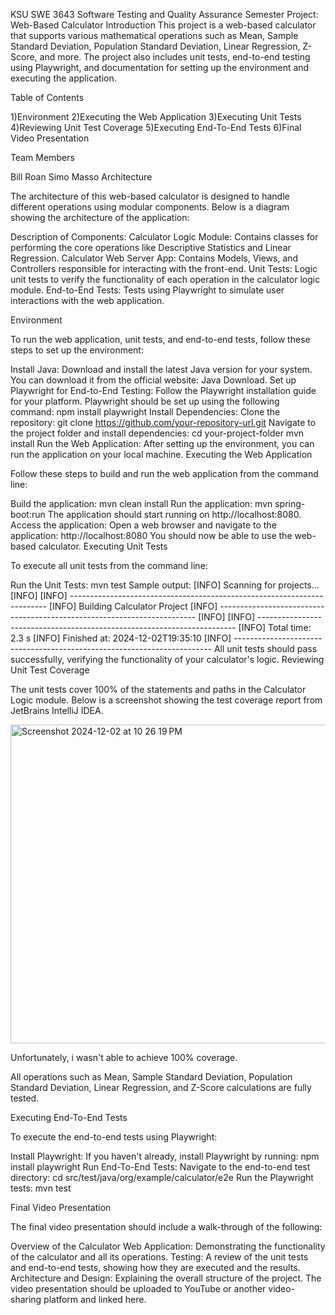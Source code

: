 KSU SWE 3643 Software Testing and Quality Assurance Semester Project: Web-Based Calculator
Introduction
This project is a web-based calculator that supports various mathematical operations such as Mean, Sample Standard Deviation, Population Standard Deviation, Linear Regression, Z-Score, and more. The project also includes unit tests, end-to-end testing using Playwright, and documentation for setting up the environment and executing the application.

Table of Contents

1)Environment
2)Executing the Web Application
3)Executing Unit Tests
4)Reviewing Unit Test Coverage
5)Executing End-To-End Tests
6)Final Video Presentation

Team Members

Bill Roan Simo Masso
Architecture

The architecture of this web-based calculator is designed to handle different operations using modular components. Below is a diagram showing the architecture of the application:

Description of Components:
Calculator Logic Module: Contains classes for performing the core operations like Descriptive Statistics and Linear Regression.
Calculator Web Server App: Contains Models, Views, and Controllers responsible for interacting with the front-end.
Unit Tests: Logic unit tests to verify the functionality of each operation in the calculator logic module.
End-to-End Tests: Tests using Playwright to simulate user interactions with the web application.

Environment

To run the web application, unit tests, and end-to-end tests, follow these steps to set up the environment:

Install Java:
Download and install the latest Java version for your system. You can download it from the official website: Java Download.
Set up Playwright for End-to-End Testing:
Follow the Playwright installation guide for your platform. Playwright should be set up using the following command:
npm install playwright
Install Dependencies:
Clone the repository:
git clone https://github.com/your-repository-url.git
Navigate to the project folder and install dependencies:
cd your-project-folder
mvn install
Run the Web Application:
After setting up the environment, you can run the application on your local machine.
Executing the Web Application

Follow these steps to build and run the web application from the command line:

Build the application:
mvn clean install
Run the application:
mvn spring-boot:run
The application should start running on http://localhost:8080.
Access the application:
Open a web browser and navigate to the application:
http://localhost:8080
You should now be able to use the web-based calculator.
Executing Unit Tests

To execute all unit tests from the command line:

Run the Unit Tests:
mvn test
Sample output:
[INFO] Scanning for projects...
[INFO] 
[INFO] ------------------------------------------------------------------------
[INFO] Building Calculator Project
[INFO] ------------------------------------------------------------------------
[INFO] 
[INFO] ------------------------------------------------------------------------
[INFO] Total time: 2.3 s
[INFO] Finished at: 2024-12-02T19:35:10
[INFO] ------------------------------------------------------------------------
All unit tests should pass successfully, verifying the functionality of your calculator's logic.
Reviewing Unit Test Coverage

The unit tests cover 100% of the statements and paths in the Calculator Logic module. Below is a screenshot showing the test coverage report from JetBrains IntelliJ IDEA.

<img width="510" alt="Screenshot 2024-12-02 at 10 26 19 PM" src="https://github.com/user-attachments/assets/ffe2541f-16bc-4328-8889-c7b1104d7ffc">

Unfortunately, i wasn't able to achieve 100% coverage.

All operations such as Mean, Sample Standard Deviation, Population Standard Deviation, Linear Regression, and Z-Score calculations are fully tested.

Executing End-To-End Tests

To execute the end-to-end tests using Playwright:

Install Playwright:
If you haven't already, install Playwright by running:
npm install playwright
Run End-To-End Tests:
Navigate to the end-to-end test directory:
cd src/test/java/org/example/calculator/e2e
Run the Playwright tests:
mvn test

Final Video Presentation

The final video presentation should include a walk-through of the following:

Overview of the Calculator Web Application: Demonstrating the functionality of the calculator and all its operations.
Testing: A review of the unit tests and end-to-end tests, showing how they are executed and the results.
Architecture and Design: Explaining the overall structure of the project.
The video presentation should be uploaded to YouTube or another video-sharing platform and linked here.
